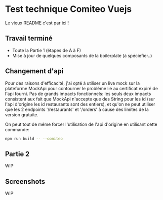 # Test technique Comiteo Vuejs

Le vieux README c'est par [ici](README.old.md) !

## Travail terminé
- Toute la Partie 1 (étapes de A à F)
- Mise à jour de quelques composants de la boilerplate (à spéciefier..)

## Changement d'api
Pour des raisons d'efficacité, j'ai opté à utiliser un live mock sur la plateforme MockApi pour contourner le problème lié au certificat expiré de l'api fourni. Pas de grands impacts fonctionnels: les seuls deux impacts consistent aux fait que MockApi n'accepte que des String pour les id (sur l'api d'origine les id restaurants sont des entiers), et qu'on ne peut utiliser que les 2 endpoints '/restaurants'  et '/orders' à cause des limites de la version gratuite.

On peut tout de même forcer l'utilisation de l'api d'origine en utilisant cette commande:

```bash
npm run build -- --comiteo
```
## Partie 2
WIP

## Screenshots
WIP